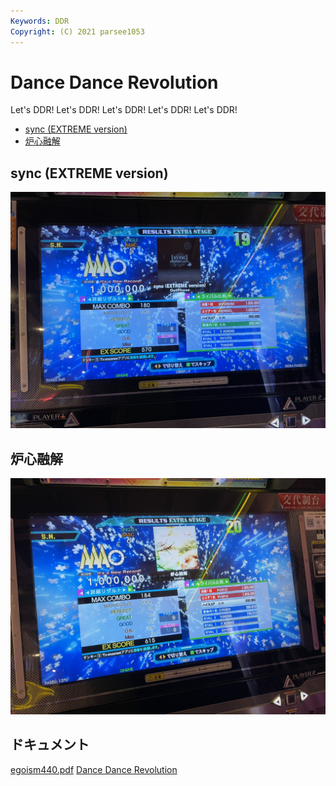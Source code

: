 ```yaml
---
Keywords: DDR
Copyright: (C) 2021 parsee1053
---
```


# Dance Dance Revolution

Let's DDR! Let's DDR! Let's DDR! Let's DDR! Let's DDR!

* [sync (EXTREME version)](#sync-extreme-version)
* [炉心融解](#roshin)

## sync (EXTREME version)

![sync](./sync.jpeg)

## <span id="roshin">炉心融解</span>

![](roshin.jpeg)

## ドキュメント

[egoism440.pdf](egoism440.pdf)
[Dance Dance Revolution](https://ja.wikipedia.org/wiki/Dance_Dance_Revolution)
